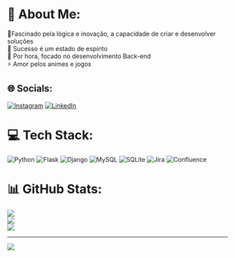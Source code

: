 # 💫 About Me:
🔭Fascinado pela lógica e inovação, a capacidade de criar e desenvolver soluções<br>🌱 Sucesso é um estado de espírito<br>💬 Por hora, focado no desenvolvimento Back-end<br>⚡ Amor pelos animes e jogos


## 🌐 Socials:
[![Instagram](https://img.shields.io/badge/Instagram-%23E4405F.svg?logo=Instagram&logoColor=white)](https://instagram.com/thiagomatumoto) [![LinkedIn](https://img.shields.io/badge/LinkedIn-%230077B5.svg?logo=linkedin&logoColor=white)](https://linkedin.com/in/thiago-eiji-matumoto) 

# 💻 Tech Stack:
![Python](https://img.shields.io/badge/python-3670A0?style=flat-square&logo=python&logoColor=ffdd54) ![Flask](https://img.shields.io/badge/flask-%23000.svg?style=flat-square&logo=flask&logoColor=white) ![Django](https://img.shields.io/badge/django-%23092E20.svg?style=flat-square&logo=django&logoColor=white) ![MySQL](https://img.shields.io/badge/mysql-%2300f.svg?style=flat-square&logo=mysql&logoColor=white) ![SQLite](https://img.shields.io/badge/sqlite-%2307405e.svg?style=flat-square&logo=sqlite&logoColor=white) ![Jira](https://img.shields.io/badge/jira-%230A0FFF.svg?style=flat-square&logo=jira&logoColor=white) ![Confluence](https://img.shields.io/badge/confluence-%23172BF4.svg?style=flat-square&logo=confluence&logoColor=white)
# 📊 GitHub Stats:
![](https://github-readme-stats.vercel.app/api?username=ThiagoEMatumoto&theme=tokyonight&hide_border=false&include_all_commits=true&count_private=true)<br/>
![](https://github-readme-streak-stats.herokuapp.com/?user=ThiagoEMatumoto&theme=tokyonight&hide_border=false)<br/>
![](https://github-readme-stats.vercel.app/api/top-langs/?username=ThiagoEMatumoto&theme=tokyonight&hide_border=false&include_all_commits=true&count_private=true&layout=compact)

---
[![](https://visitcount.itsvg.in/api?id=ThiagoEMatumoto&icon=2&color=1)](https://visitcount.itsvg.in)

<!-- Proudly created with GPRM ( https://gprm.itsvg.in ) -->
